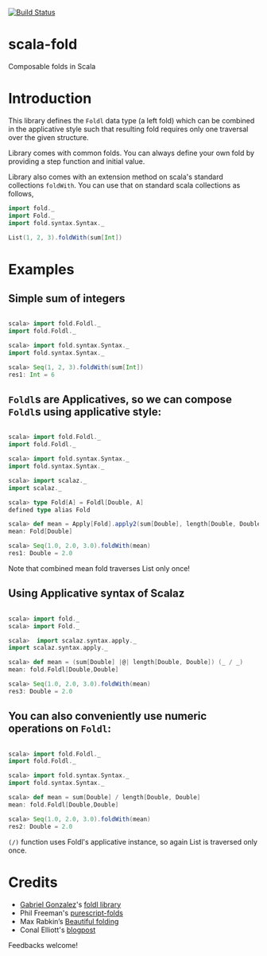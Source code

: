 [![Build Status](https://travis-ci.org/amarpotghan/scala-fold.svg?branch=master)](https://travis-ci.org/amarpotghan/scala-fold)
# scala-fold
Composable folds in Scala

# Introduction

This library defines the `Foldl` data type (a left fold) which can be combined in the applicative style such that resulting
fold requires only one traversal over the given structure.

Library comes with common folds. You can always define your own fold by providing a step function and initial value.

Library also comes with an extension method on scala's standard collections `foldWith`. You can use that on standard scala collections as follows,

```scala
import fold._
import Fold._
import fold.syntax.Syntax._

List(1, 2, 3).foldWith(sum[Int])

```

# Examples

## Simple sum of integers

```scala

scala> import fold.Foldl._
import fold.Foldl._

scala> import fold.syntax.Syntax._
import fold.syntax.Syntax._

scala> Seq(1, 2, 3).foldWith(sum[Int])
res1: Int = 6

```

## `Foldl`s are Applicatives, so we can compose `Foldl`s using applicative style:

```scala

scala> import fold.Foldl._
import fold.Foldl._

scala> import fold.syntax.Syntax._
import fold.syntax.Syntax._

scala> import scalaz._
import scalaz._

scala> type Fold[A] = Foldl[Double, A]
defined type alias Fold

scala> def mean = Apply[Fold].apply2(sum[Double], length[Double, Double])(_ / _)
mean: Fold[Double]

scala> Seq(1.0, 2.0, 3.0).foldWith(mean)
res1: Double = 2.0

```
Note that combined mean fold traverses List only once!

## Using Applicative syntax of Scalaz

```scala

scala> import fold._
scala> import Fold._

scala>  import scalaz.syntax.apply._
import scalaz.syntax.apply._

scala> def mean = (sum[Double] |@| length[Double, Double]) (_ / _)
mean: fold.Foldl[Double,Double]

scala> Seq(1.0, 2.0, 3.0).foldWith(mean)
res3: Double = 2.0

```
## You can also conveniently use numeric operations on `Foldl`:

```scala

scala> import fold.Foldl._
import fold.Foldl._

scala> import fold.syntax.Syntax._
import fold.syntax.Syntax._

scala> def mean = sum[Double] / length[Double, Double]
mean: fold.Foldl[Double,Double]

scala> Seq(1.0, 2.0, 3.0).foldWith(mean)
res2: Double = 2.0

```
`(/)` function uses Foldl's applicative instance, so again List is traversed only once.


# Credits

* [Gabriel Gonzalez](https://github.com/Gabriel439)'s [foldl library](https://hackage.haskell.org/package/foldl)
* Phil Freeman's [purescript-folds](https://github.com/paf31/purescript-folds)
* Max Rabkin’s [Beautiful folding](http://squing.blogspot.sg/2008/11/beautiful-folding.html)
* Conal Elliott's [blogpost](http://conal.net/blog/posts/another-lovely-example-of-type-class-morphisms)


Feedbacks welcome!
